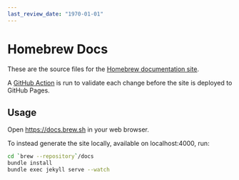 ```yaml
---
last_review_date: "1970-01-01"
---
```


# Homebrew Docs

These are the source files for the [Homebrew documentation site](https://docs.brew.sh/).

A [GitHub Action](https://github.com/Homebrew/brew/blob/HEAD/.github/workflows/docs.yml) is run to validate each change before the site is deployed to GitHub Pages.

## Usage

Open <https://docs.brew.sh> in your web browser.

To instead generate the site locally, available on localhost:4000, run:

```bash
cd `brew --repository`/docs
bundle install
bundle exec jekyll serve --watch
```
